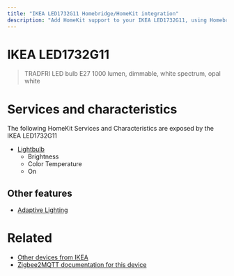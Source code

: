 ```yaml
---
title: "IKEA LED1732G11 Homebridge/HomeKit integration"
description: "Add HomeKit support to your IKEA LED1732G11, using Homebridge, Zigbee2MQTT and homebridge-z2m."
---
```

<!---
This file has been GENERATED using src/docgen/docgen.ts
DO NOT EDIT THIS FILE MANUALLY!
-->
# IKEA LED1732G11
> TRADFRI LED bulb E27 1000 lumen, dimmable, white spectrum, opal white


# Services and characteristics
The following HomeKit Services and Characteristics are exposed by
the IKEA LED1732G11

* [Lightbulb](../../light.md)
  * Brightness
  * Color Temperature
  * On

## Other features
* [Adaptive Lighting](../../light.md)

# Related
* [Other devices from IKEA](../index.md#ikea)
* [Zigbee2MQTT documentation for this device](https://www.zigbee2mqtt.io/devices/LED1732G11.html)